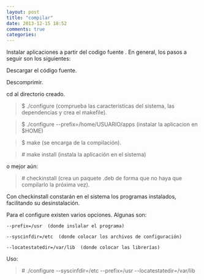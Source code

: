 ```yaml
---
layout: post
title: "compilar"
date: 2013-12-15 18:52
comments: true
categories: 
---
```

Instalar aplicaciones a partir del codigo fuente . En general, los pasos a seguir son los siguientes: 

Descargar el código fuente. 

Descomprimir. 

cd al directorio creado. 

>$ ./configure (comprueba las características del sistema, las dependencias y crea el makefile). 

>$ ./configure --prefix=/home/USUARIO/apps (instalar la aplicacion en $HOME) 

>$ make (se encarga de la compilación). 

>\# make install (instala la aplicación en el sistema)

o mejor aún: 

>\# checkinstall (crea un paquete .deb de forma que no haya que compilarlo la próxima vez). 

Con checkinstall constarán en el sistema los programas instalados, facilitando su desinstalación. 

Para el configure existen varios opciones. Algunas son: 

	--prefix=/usr  (donde inslalar el programa) 

	--syscinfdir=/etc  (donde colocar los archivos de configuración) 

	--locatestatedir=/var/lib  (donde colocar las librerías) 

Uso:

>\# ./configure --syscinfdir=/etc --prefix=/usr --locatestatedir=/var/lib

